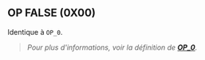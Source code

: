 ## OP FALSE (0X00)

Identique à `OP_0`.

> *Pour plus d'informations, voir la définition de [**OP_0**](/dictionnaire/O.md#op_0-0x00).*

